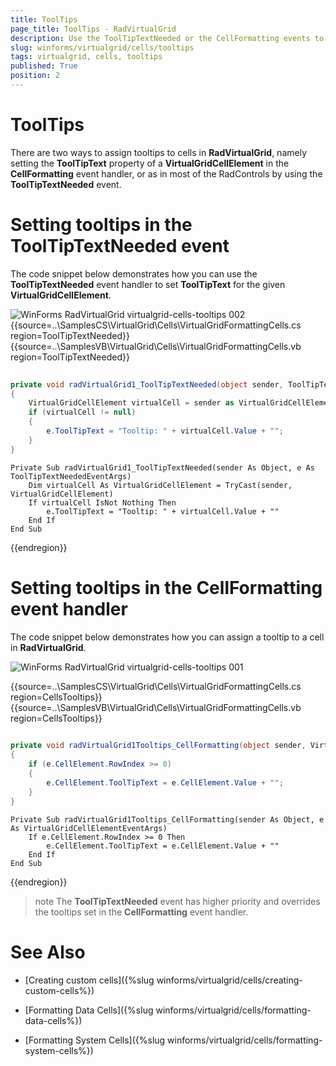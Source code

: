 ```yaml
---
title: ToolTips
page_title: ToolTips - RadVirtualGrid
description: Use the ToolTipTextNeeded or the CellFormatting events to shows tooltips for different VirtualGridElements
slug: winforms/virtualgrid/cells/tooltips
tags: virtualgrid, cells, tooltips
published: True
position: 2
---
```


# ToolTips

There are two ways to assign tooltips to cells in __RadVirtualGrid__, namely setting the __ToolTipText__ property of a __VirtualGridCellElement__ in the __CellFormatting__ event handler, or as in most of the RadControls by using the __ToolTipTextNeeded__ event.


# Setting tooltips in the ToolTipTextNeeded event

The code snippet below demonstrates how you can use the __ToolTipTextNeeded__ event handler to set __ToolTipText__ for the given __VirtualGridCellElement__.

![WinForms RadVirtualGrid virtualgrid-cells-tooltips 002](images/virtualgrid-cells-tooltips002.png)
{{source=..\SamplesCS\VirtualGrid\Cells\VirtualGridFormattingCells.cs region=ToolTipTextNeeded}} 
{{source=..\SamplesVB\VirtualGrid\Cells\VirtualGridFormattingCells.vb region=ToolTipTextNeeded}}


````C#
        
private void radVirtualGrid1_ToolTipTextNeeded(object sender, ToolTipTextNeededEventArgs e)
{
    VirtualGridCellElement virtualCell = sender as VirtualGridCellElement;
    if (virtualCell != null)
    {
        e.ToolTipText = "Tooltip: " + virtualCell.Value + "";
    }
}

````
````VB.NET
Private Sub radVirtualGrid1_ToolTipTextNeeded(sender As Object, e As ToolTipTextNeededEventArgs)
    Dim virtualCell As VirtualGridCellElement = TryCast(sender, VirtualGridCellElement)
    If virtualCell IsNot Nothing Then
        e.ToolTipText = "Tooltip: " + virtualCell.Value + ""
    End If
End Sub

```` 

{{endregion}}

# Setting tooltips in the CellFormatting event handler  

The code snippet below demonstrates how you can assign a tooltip to a cell in __RadVirtualGrid__.

![WinForms RadVirtualGrid virtualgrid-cells-tooltips 001](images/virtualgrid-cells-tooltips001.png)

{{source=..\SamplesCS\VirtualGrid\Cells\VirtualGridFormattingCells.cs region=CellsTooltips}} 
{{source=..\SamplesVB\VirtualGrid\Cells\VirtualGridFormattingCells.vb region=CellsTooltips}}


````C#
        
private void radVirtualGrid1Tooltips_CellFormatting(object sender, VirtualGridCellElementEventArgs e)
{
    if (e.CellElement.RowIndex >= 0)
    {
        e.CellElement.ToolTipText = e.CellElement.Value + "";
    }
}

````
````VB.NET
Private Sub radVirtualGrid1Tooltips_CellFormatting(sender As Object, e As VirtualGridCellElementEventArgs)
    If e.CellElement.RowIndex >= 0 Then
        e.CellElement.ToolTipText = e.CellElement.Value + ""
    End If
End Sub

```` 

{{endregion}}

>note The __ToolTipTextNeeded__ event has higher priority and overrides the tooltips set in the __CellFormatting__ event handler.

# See Also
* [Creating custom cells]({%slug winforms/virtualgrid/cells/creating-custom-cells%})

* [Formatting Data Cells]({%slug winforms/virtualgrid/cells/formatting-data-cells%})

* [Formatting System Cells]({%slug winforms/virtualgrid/cells/formatting-system-cells%})

